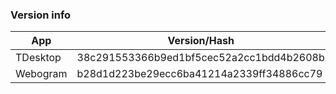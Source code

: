 ### Version info
App|Version/Hash|Date
---|---|---
TDesktop|38c291553366b9ed1bf5cec52a2cc1bdd4b2608b|14.06.16
Webogram|b28d1d223be29ecc6ba41214a2339ff34886cc79|13.06.16
